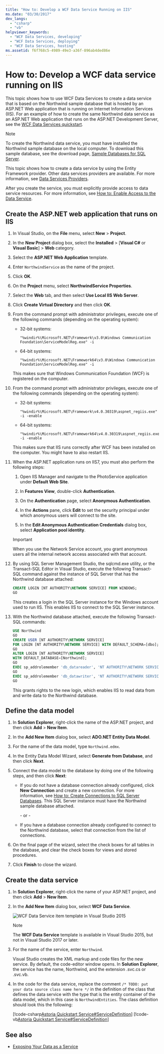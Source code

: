 ```yaml
---
title: "How to: Develop a WCF Data Service Running on IIS"
ms.date: "03/30/2017"
dev_langs:
  - "csharp"
  - "vb"
helpviewer_keywords:
  - "WCF Data Services, developing"
  - "WCF Data Services, deploying"
  - "WCF Data Services, hosting"
ms.assetid: f6f768c5-4989-49e3-a36f-896ab4ded86e
---
```

# How to: Develop a WCF data service running on IIS

This topic shows how to use WCF Data Services to create a data service that is based on the Northwind sample database that is hosted by an ASP.NET Web application that is running on Internet Information Services (IIS). For an example of how to create the same Northwind data service as an ASP.NET Web application that runs on the ASP.NET Development Server, see the [WCF Data Services quickstart](quickstart-wcf-data-services.md).

> [!NOTE]
> To create the Northwind data service, you must have installed the Northwind sample database on the local computer. To download this sample database, see the download page, [Sample Databases for SQL Server](https://go.microsoft.com/fwlink/?linkid=24758).

This topic shows how to create a data service by using the Entity Framework provider. Other data services providers are available. For more information, see [Data Services Providers](data-services-providers-wcf-data-services.md).

After you create the service, you must explicitly provide access to data service resources. For more information, see [How to: Enable Access to the Data Service](how-to-enable-access-to-the-data-service-wcf-data-services.md).

## Create the ASP.NET web application that runs on IIS

1. In Visual Studio, on the **File** menu, select **New** > **Project**.

2. In the **New Project** dialog box, select the **Installed** > [**Visual C#** or **Visual Basic**] > **Web** category.

3. Select the **ASP.NET Web Application** template.

4. Enter `NorthwindService` as the name of the project.

5. Click **OK**.

6. On the **Project** menu, select **NorthwindService Properties**.

7. Select the **Web** tab, and then select **Use Local IIS Web Server**.

8. Click **Create Virtual Directory** and then click **OK**.

9. From the command prompt with administrator privileges, execute one of the following commands (depending on the operating system):

    - 32-bit systems:

        ```console
        "%windir%\Microsoft.NET\Framework\v3.0\Windows Communication Foundation\ServiceModelReg.exe" -i
        ```

    - 64-bit systems:

        ```console
        "%windir%\Microsoft.NET\Framework64\v3.0\Windows Communication Foundation\ServiceModelReg.exe" -i
        ```

     This makes sure that Windows Communication Foundation (WCF) is registered on the computer.

10. From the command prompt with administrator privileges, execute one of the following commands (depending on the operating system):

    - 32-bit systems:

        ```console
        "%windir%\Microsoft.NET\Framework\v4.0.30319\aspnet_regiis.exe" -i -enable
        ```

    - 64-bit systems:

        ```console
        "%windir%\Microsoft.NET\Framework64\v4.0.30319\aspnet_regiis.exe" -i -enable
        ```

     This makes sure that IIS runs correctly after WCF has been installed on the computer. You might have to also restart IIS.

11. When the ASP.NET application runs on IIS7, you must also perform the following steps:

    1. Open IIS Manager and navigate to the PhotoService application under **Default Web Site**.

    2. In **Features View**, double-click **Authentication**.

    3. On the **Authentication** page, select **Anonymous Authentication**.

    4. In the **Actions** pane, click **Edit** to set the security principal under which anonymous users will connect to the site.

    5. In the **Edit Anonymous Authentication Credentials** dialog box, select **Application pool identity**.

    > [!IMPORTANT]
    > When you use the Network Service account, you grant anonymous users all the internal network access associated with that account.

12. By using SQL Server Management Studio, the sqlcmd.exe utility, or the Transact-SQL Editor in Visual Studio, execute the following Transact-SQL command against the instance of SQL Server that has the Northwind database attached:

    ```sql
    CREATE LOGIN [NT AUTHORITY\NETWORK SERVICE] FROM WINDOWS;
    GO
    ```

    This creates a login in the SQL Server instance for the Windows account used to run IIS. This enables IIS to connect to the SQL Server instance.

13. With the Northwind database attached, execute the following Transact-SQL commands:

    ```sql
    USE Northwind
    GO
    CREATE USER [NT AUTHORITY\NETWORK SERVICE]
    FOR LOGIN [NT AUTHORITY\NETWORK SERVICE] WITH DEFAULT_SCHEMA=[dbo];
    GO
    ALTER LOGIN [NT AUTHORITY\NETWORK SERVICE]
    WITH DEFAULT_DATABASE=[Northwind];
    GO
    EXEC sp_addrolemember 'db_datareader', 'NT AUTHORITY\NETWORK SERVICE'
    GO
    EXEC sp_addrolemember 'db_datawriter', 'NT AUTHORITY\NETWORK SERVICE'
    GO
    ```

    This grants rights to the new login, which enables IIS to read data from and write data to the Northwind database.

## Define the data model

1. In **Solution Explorer**, right-click the name of the ASP.NET project, and then click **Add** > **New Item**.

2. In the **Add New Item** dialog box, select **ADO.NET Entity Data Model**.

3. For the name of the data model, type `Northwind.edmx`.

4. In the Entity Data Model Wizard, select **Generate from Database**, and then click **Next**.

5. Connect the data model to the database by doing one of the following steps, and then click **Next**:

    - If you do not have a database connection already configured, click **New Connection** and create a new connection. For more information, see [How to: Create Connections to SQL Server Databases](https://docs.microsoft.com/previous-versions/visualstudio/visual-studio-2008/s4yys16a(v=vs.90)). This SQL Server instance must have the Northwind sample database attached.

         \- or -

    - If you have a database connection already configured to connect to the Northwind database, select that connection from the list of connections.

6. On the final page of the wizard, select the check boxes for all tables in the database, and clear the check boxes for views and stored procedures.

7. Click **Finish** to close the wizard.

## Create the data service

1. In **Solution Explorer**, right-click the name of your ASP.NET project, and then click **Add** > **New Item**.

2. In the **Add New Item** dialog box, select **WCF Data Service**.

   ![WCF Data Service item template in Visual Studio 2015](./media/wcf-data-service-item-template.png)

   > [!NOTE]
   > The **WCF Data Service** template is available in Visual Studio 2015, but not in Visual Studio 2017 or later.

3. For the name of the service, enter `Northwind`.

     Visual Studio creates the XML markup and code files for the new service. By default, the code-editor window opens. In **Solution Explorer**, the service has the name, Northwind, and the extension .svc.cs or .svc.vb.

4. In the code for the data service, replace the comment `/* TODO: put your data source class name here */` in the definition of the class that defines the data service with the type that is the entity container of the data model, which in this case is `NorthwindEntities`. The class definition should look this the following:

     [!code-csharp[Astoria Quickstart Service#ServiceDefinition](../../../../samples/snippets/csharp/VS_Snippets_Misc/astoria_quickstart_service/cs/northwind.svc.cs#servicedefinition)]
     [!code-vb[Astoria Quickstart Service#ServiceDefinition](../../../../samples/snippets/visualbasic/VS_Snippets_Misc/astoria_quickstart_service/vb/northwind.svc.vb#servicedefinition)]

## See also

- [Exposing Your Data as a Service](exposing-your-data-as-a-service-wcf-data-services.md)
